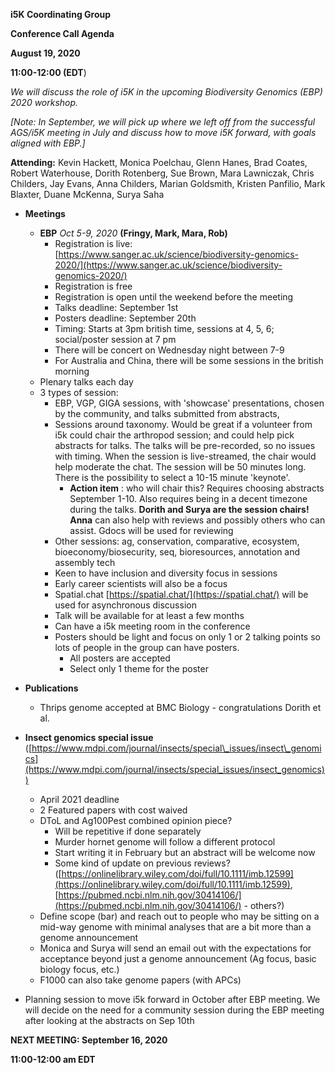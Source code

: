 **i5K Coordinating Group**

**Conference Call Agenda**

**August 19, 2020**

**11:00-12:00 (EDT**)

_We will discuss the role of i5K in the upcoming Biodiversity Genomics (EBP) 2020 workshop._

_[Note: In September, we will pick up where we left off from the successful AGS/i5K meeting in July and discuss how to move i5K forward, with goals aligned with EBP.]_

**Attending:** Kevin Hackett, Monica Poelchau, Glenn Hanes, Brad Coates, Robert Waterhouse, Dorith Rotenberg, Sue Brown, Mara Lawniczak, Chris Childers, Jay Evans, Anna Childers, Marian Goldsmith, Kristen Panfilio, Mark Blaxter, Duane McKenna, Surya Saha

- **Meetings**
  - **EBP** _Oct 5-9, 2020_ **(Fringy, Mark, Mara, Rob)**
    - Registration is live: [https://www.sanger.ac.uk/science/biodiversity-genomics-2020/](https://www.sanger.ac.uk/science/biodiversity-genomics-2020/)
    - Registration is free
    - Registration is open until the weekend before the meeting
    - Talks deadline: September 1st
    - Posters deadline: September 20th
    - Timing: Starts at 3pm british time, sessions at 4, 5, 6; social/poster session at 7 pm
    - There will be concert on Wednesday night between 7-9
    - For Australia and China, there will be some sessions in the british morning
  - Plenary talks each day
  - 3 types of session:
    - EBP, VGP, GIGA sessions, with &#39;showcase&#39; presentations, chosen by the community, and talks submitted from abstracts,
    - Sessions around taxonomy. Would be great if a volunteer from i5k could chair the arthropod session; and could help pick abstracts for talks. The talks will be pre-recorded, so no issues with timing. When the session is live-streamed, the chair would help moderate the chat. The session will be 50 minutes long. There is the possibility to select a 10-15 minute &#39;keynote&#39;.
      - **Action item** : who will chair this? Requires choosing abstracts September 1-10. Also requires being in a decent timezone during the talks. **Dorith and Surya are the session chairs! Anna** can also help with reviews and possibly others who can assist. Gdocs will be used for reviewing
    - Other sessions: ag, conservation, comparative, ecosystem, bioeconomy/biosecurity, seq, bioresources, annotation and assembly tech
    - Keen to have inclusion and diversity focus in sessions
    - Early career scientists will also be a focus
    - Spatial.chat [https://spatial.chat/](https://spatial.chat/) will be used for asynchronous discussion
    - Talk will be available for at least a few months
    - Can have a i5k meeting room in the conference
    - Posters should be light and focus on only 1 or 2 talking points so lots of people in the group can have posters.
      - All posters are accepted
      - Select only 1 theme for the poster

- **Publications**
  - Thrips genome accepted at BMC Biology - congratulations Dorith et al.

- **Insect genomics special issue** ([https://www.mdpi.com/journal/insects/special\_issues/insect\_genomics](https://www.mdpi.com/journal/insects/special_issues/insect_genomics))
  - April 2021 deadline
  - 2 Featured papers with cost waived
  - DToL and Ag100Pest combined opinion piece?
    - Will be repetitive if done separately
    - Murder hornet genome will follow a different protocol
    - Start writing it in February but an abstract will be welcome now
    - Some kind of update on previous reviews? ([https://onlinelibrary.wiley.com/doi/full/10.1111/imb.12599](https://onlinelibrary.wiley.com/doi/full/10.1111/imb.12599), [https://pubmed.ncbi.nlm.nih.gov/30414106/](https://pubmed.ncbi.nlm.nih.gov/30414106/) - others?)
  - Define scope (bar) and reach out to people who may be sitting on a mid-way genome with minimal analyses that are a bit more than a genome announcement
  - Monica and Surya will send an email out with the expectations for acceptance beyond just a genome announcement (Ag focus, basic biology focus, etc.)
  - F1000 can also take genome papers (with APCs)

- Planning session to move i5k forward in October after EBP meeting. We will decide on the need for a community session during the EBP meeting after looking at the abstracts on Sep 10th

**NEXT MEETING: September 16, 2020**

**11:00-12:00 am EDT**
